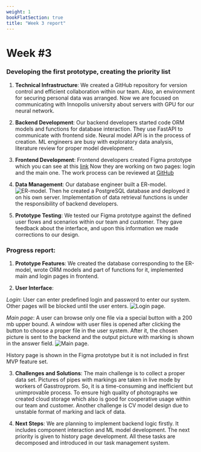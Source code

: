 ```yaml
---
weight: 1
bookFlatSection: true
title: "Week 3 report"
---
```


# **Week #3**

### **Developing the first prototype, creating the priority list**

1. **Technical Infrastructure**: 
We created a GitHub repository for version control and efficient collaboration within our team. Also, an environment for securing personal data was arranged. Now we  are focused on communicating with Innopolis university about servers with GPU for our neural network. 

2. **Backend Development**:
Our backend developers started code ORM models and functions for database interaction. They use FastAPI to communicate with frontend side. Neural model API  is in the process of creation. ML engineers are busy with exploratory data analysis, literature review for proper model development.

3. **Frontend Development**: 
Frontend developers created Figma prototype which you can see at this [link](https://www.figma.com/file/8GptNZR7FKOFAn1fp20Qth/Untitled?type=design&node-id=0%3A1&mode=design&t=jTJVSX1OCVDesa8g-1)
Now they are working on two pages: login and the main one. The work process can be reviewed at [GitHub](https://github.com/Vikono/PipeVision/tree/Frontend)

4. **Data Management**: 
Our database engineer built a ER-model.
![ER-model](/PipeVision/ER_model.png "ER-model").
Then he created a PostgreSQL database and deployed it on his own server. Implementation of data retrieval functions is under the responsibility of backend developers.

5. **Prototype Testing**: 
We tested our Figma  prototype against the defined user flows and scenarios within our team and customer. They gave feedback about the interface, and upon this information we made corrections to our design. 

### **Progress report**:
1. **Prototype Features**: 
We created the database corresponding to the ER-model, wrote ORM models and part of functions for it, implemented main and login pages in frontend.

2. **User Interface**: 

*Login*: 
User can enter predefined login and password to enter our system. Other pages will be blocked until the user enters.
![Login page](/PipeVision/login_page.png "Login").

*Main page*: 
A user can browse only one file via a special button with a 200 mb upper bound. A window with user files is opened after clicking the button to choose a proper file in the user system. After it, the chosen picture is sent to the backend and the output picture with marking is shown in the answer field.
![Main page](/PipeVision/main_page.png "Main page").

History page is shown in the Figma prototype but it is not included in first MVP feature set. 

3. **Challenges and Solutions**: 
The main challenge is to collect a proper data set. Pictures of pipes with markings are taken in live mode by workers of Gasstroyprom. So, it is a time-consuming and inefficient but unimprovable process. To ensure high quality of photographs we created cloud storage which also is good for cooperative usage within our team and customer.
Another challenge is CV model design due to unstable format of marking and lack of data.

4. **Next Steps**: 
We are planning to implement backend logic firstly. It includes component interaction and ML model development. The next priority is given to history page development. All these tasks are decomposed and introduced in our task management system.
